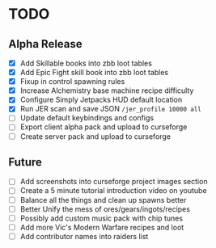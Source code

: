 TODO
===

## Alpha Release
- [x] Add Skillable books into zbb loot tables
- [x] Add Epic Fight skill book into zbb loot tables
- [x] Fixup in control spawning rules
- [x] Increase Alchemistry base machine recipe difficulty
- [x] Configure Simply Jetpacks HUD default location
- [x] Run JER scan and save JSON `/jer_profile 10000 all`
- [ ] Update default keybindings and configs
- [ ] Export client alpha pack and upload to curseforge
- [ ] Create server pack and upload to curseforge

## Future
- [ ] Add screenshots into curseforge project images section
- [ ] Create a 5 minute tutorial introduction video on youtube
- [ ] Balance all the things and clean up spawns better
- [ ] Better Unify the mess of ores/gears/ingots/recipes
- [ ] Possibly add custom music pack with chip tunes
- [ ] Add more Vic's Modern Warfare recipes and loot
- [ ] Add contributor names into raiders list
